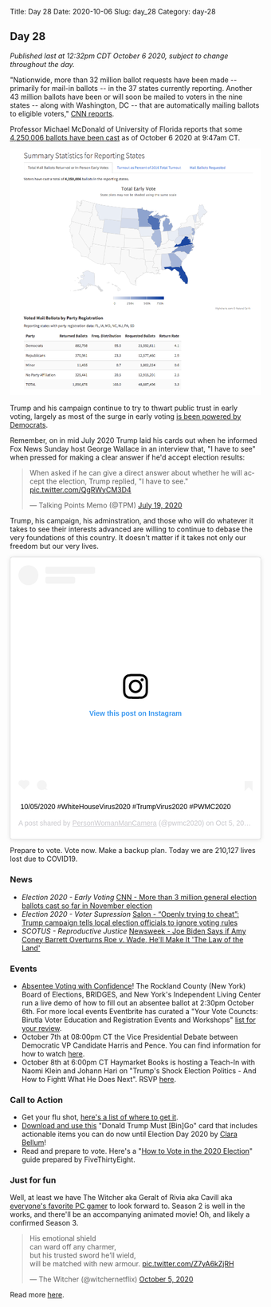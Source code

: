Title: Day 28
Date: 2020-10-06
Slug: day_28
Category: day-28

## Day 28  

_Published last at 12:32pm CDT October 6 2020, subject to change throughout the day._

"Nationwide, more than 32 million ballot requests have been made -- primarily for mail-in ballots -- in the 37 states currently reporting. Another 43 million ballots have been or will soon be mailed to voters in the nine states -- along with Washington, DC -- that are automatically mailing ballots to eligible voters," [CNN reports](https://www.cnn.com/2020/10/06/politics/ballot-returns-early-voting-2020-election/index.html). 

Professor Michael McDonald of University of Florida reports that some [4,250,006 ballots have been cast](https://electproject.github.io/Early-Vote-2020G/index.html) as of October 6 2020 at 9:47am CT.

<img src="theme/images/us-elections-oct-6-stats.png"> 

Trump and his campaign continue to try to thwart public trust in early voting, largely as most of the surge in early voting [is been powered by Democrats](https://www.usatoday.com/story/news/politics/elections/2020/10/06/election-2020-fueled-democrats-early-voting-way-up/3623292001/).

Remember, on in mid July 2020 Trump laid his cards out when he informed Fox News Sunday host George Wallace in an interview that, "I have to see" when pressed for making a clear answer if he'd accept election results:

<blockquote class="twitter-tweet"><p lang="en" dir="ltr">When asked if he can give a direct answer about whether he will accept the election, Trump replied, &quot;I have to see.&quot; <a href="https://t.co/QgRWyCM3D4">pic.twitter.com/QgRWyCM3D4</a></p>&mdash; Talking Points Memo (@TPM) <a href="https://twitter.com/TPM/status/1284872966594015233?ref_src=twsrc%5Etfw">July 19, 2020</a></blockquote> <script async src="https://platform.twitter.com/widgets.js" charset="utf-8"></script> 

Trump, his campaign, his adminstration, and those who will do whatever it takes to see their interests advanced are willing to continue to debase the very foundations of this country. It doesn't matter if it takes not only our freedom but our very lives.

<blockquote class="instagram-media" data-instgrm-captioned data-instgrm-permalink="https://www.instagram.com/p/CF_AFdtDel5/?utm_source=ig_embed&amp;utm_campaign=loading" data-instgrm-version="12" style=" background:#FFF; border:0; border-radius:3px; box-shadow:0 0 1px 0 rgba(0,0,0,0.5),0 1px 10px 0 rgba(0,0,0,0.15); margin: 1px; max-width:540px; min-width:326px; padding:0; width:99.375%; width:-webkit-calc(100% - 2px); width:calc(100% - 2px);"><div style="padding:16px;"> <a href="https://www.instagram.com/p/CF_AFdtDel5/?utm_source=ig_embed&amp;utm_campaign=loading" style=" background:#FFFFFF; line-height:0; padding:0 0; text-align:center; text-decoration:none; width:100%;" target="_blank"> <div style=" display: flex; flex-direction: row; align-items: center;"> <div style="background-color: #F4F4F4; border-radius: 50%; flex-grow: 0; height: 40px; margin-right: 14px; width: 40px;"></div> <div style="display: flex; flex-direction: column; flex-grow: 1; justify-content: center;"> <div style=" background-color: #F4F4F4; border-radius: 4px; flex-grow: 0; height: 14px; margin-bottom: 6px; width: 100px;"></div> <div style=" background-color: #F4F4F4; border-radius: 4px; flex-grow: 0; height: 14px; width: 60px;"></div></div></div><div style="padding: 19% 0;"></div> <div style="display:block; height:50px; margin:0 auto 12px; width:50px;"><svg width="50px" height="50px" viewBox="0 0 60 60" version="1.1" xmlns="https://www.w3.org/2000/svg" xmlns:xlink="https://www.w3.org/1999/xlink"><g stroke="none" stroke-width="1" fill="none" fill-rule="evenodd"><g transform="translate(-511.000000, -20.000000)" fill="#000000"><g><path d="M556.869,30.41 C554.814,30.41 553.148,32.076 553.148,34.131 C553.148,36.186 554.814,37.852 556.869,37.852 C558.924,37.852 560.59,36.186 560.59,34.131 C560.59,32.076 558.924,30.41 556.869,30.41 M541,60.657 C535.114,60.657 530.342,55.887 530.342,50 C530.342,44.114 535.114,39.342 541,39.342 C546.887,39.342 551.658,44.114 551.658,50 C551.658,55.887 546.887,60.657 541,60.657 M541,33.886 C532.1,33.886 524.886,41.1 524.886,50 C524.886,58.899 532.1,66.113 541,66.113 C549.9,66.113 557.115,58.899 557.115,50 C557.115,41.1 549.9,33.886 541,33.886 M565.378,62.101 C565.244,65.022 564.756,66.606 564.346,67.663 C563.803,69.06 563.154,70.057 562.106,71.106 C561.058,72.155 560.06,72.803 558.662,73.347 C557.607,73.757 556.021,74.244 553.102,74.378 C549.944,74.521 548.997,74.552 541,74.552 C533.003,74.552 532.056,74.521 528.898,74.378 C525.979,74.244 524.393,73.757 523.338,73.347 C521.94,72.803 520.942,72.155 519.894,71.106 C518.846,70.057 518.197,69.06 517.654,67.663 C517.244,66.606 516.755,65.022 516.623,62.101 C516.479,58.943 516.448,57.996 516.448,50 C516.448,42.003 516.479,41.056 516.623,37.899 C516.755,34.978 517.244,33.391 517.654,32.338 C518.197,30.938 518.846,29.942 519.894,28.894 C520.942,27.846 521.94,27.196 523.338,26.654 C524.393,26.244 525.979,25.756 528.898,25.623 C532.057,25.479 533.004,25.448 541,25.448 C548.997,25.448 549.943,25.479 553.102,25.623 C556.021,25.756 557.607,26.244 558.662,26.654 C560.06,27.196 561.058,27.846 562.106,28.894 C563.154,29.942 563.803,30.938 564.346,32.338 C564.756,33.391 565.244,34.978 565.378,37.899 C565.522,41.056 565.552,42.003 565.552,50 C565.552,57.996 565.522,58.943 565.378,62.101 M570.82,37.631 C570.674,34.438 570.167,32.258 569.425,30.349 C568.659,28.377 567.633,26.702 565.965,25.035 C564.297,23.368 562.623,22.342 560.652,21.575 C558.743,20.834 556.562,20.326 553.369,20.18 C550.169,20.033 549.148,20 541,20 C532.853,20 531.831,20.033 528.631,20.18 C525.438,20.326 523.257,20.834 521.349,21.575 C519.376,22.342 517.703,23.368 516.035,25.035 C514.368,26.702 513.342,28.377 512.574,30.349 C511.834,32.258 511.326,34.438 511.181,37.631 C511.035,40.831 511,41.851 511,50 C511,58.147 511.035,59.17 511.181,62.369 C511.326,65.562 511.834,67.743 512.574,69.651 C513.342,71.625 514.368,73.296 516.035,74.965 C517.703,76.634 519.376,77.658 521.349,78.425 C523.257,79.167 525.438,79.673 528.631,79.82 C531.831,79.965 532.853,80.001 541,80.001 C549.148,80.001 550.169,79.965 553.369,79.82 C556.562,79.673 558.743,79.167 560.652,78.425 C562.623,77.658 564.297,76.634 565.965,74.965 C567.633,73.296 568.659,71.625 569.425,69.651 C570.167,67.743 570.674,65.562 570.82,62.369 C570.966,59.17 571,58.147 571,50 C571,41.851 570.966,40.831 570.82,37.631"></path></g></g></g></svg></div><div style="padding-top: 8px;"> <div style=" color:#3897f0; font-family:Arial,sans-serif; font-size:14px; font-style:normal; font-weight:550; line-height:18px;"> View this post on Instagram</div></div><div style="padding: 12.5% 0;"></div> <div style="display: flex; flex-direction: row; margin-bottom: 14px; align-items: center;"><div> <div style="background-color: #F4F4F4; border-radius: 50%; height: 12.5px; width: 12.5px; transform: translateX(0px) translateY(7px);"></div> <div style="background-color: #F4F4F4; height: 12.5px; transform: rotate(-45deg) translateX(3px) translateY(1px); width: 12.5px; flex-grow: 0; margin-right: 14px; margin-left: 2px;"></div> <div style="background-color: #F4F4F4; border-radius: 50%; height: 12.5px; width: 12.5px; transform: translateX(9px) translateY(-18px);"></div></div><div style="margin-left: 8px;"> <div style=" background-color: #F4F4F4; border-radius: 50%; flex-grow: 0; height: 20px; width: 20px;"></div> <div style=" width: 0; height: 0; border-top: 2px solid transparent; border-left: 6px solid #f4f4f4; border-bottom: 2px solid transparent; transform: translateX(16px) translateY(-4px) rotate(30deg)"></div></div><div style="margin-left: auto;"> <div style=" width: 0px; border-top: 8px solid #F4F4F4; border-right: 8px solid transparent; transform: translateY(16px);"></div> <div style=" background-color: #F4F4F4; flex-grow: 0; height: 12px; width: 16px; transform: translateY(-4px);"></div> <div style=" width: 0; height: 0; border-top: 8px solid #F4F4F4; border-left: 8px solid transparent; transform: translateY(-4px) translateX(8px);"></div></div></div></a> <p style=" margin:8px 0 0 0; padding:0 4px;"> <a href="https://www.instagram.com/p/CF_AFdtDel5/?utm_source=ig_embed&amp;utm_campaign=loading" style=" color:#000; font-family:Arial,sans-serif; font-size:14px; font-style:normal; font-weight:normal; line-height:17px; text-decoration:none; word-wrap:break-word;" target="_blank">10/05/2020 #WhiteHouseVirus2020 #TrumpVirus2020 #PWMC2020</a></p> <p style=" color:#c9c8cd; font-family:Arial,sans-serif; font-size:14px; line-height:17px; margin-bottom:0; margin-top:8px; overflow:hidden; padding:8px 0 7px; text-align:center; text-overflow:ellipsis; white-space:nowrap;">A post shared by <a href="https://www.instagram.com/pwmc2020/?utm_source=ig_embed&amp;utm_campaign=loading" style=" color:#c9c8cd; font-family:Arial,sans-serif; font-size:14px; font-style:normal; font-weight:normal; line-height:17px;" target="_blank"> PersonWomanManCamera</a> (@pwmc2020) on <time style=" font-family:Arial,sans-serif; font-size:14px; line-height:17px;" datetime="2020-10-06T01:55:20+00:00">Oct 5, 2020 at 6:55pm PDT</time></p></div></blockquote>
<script async src="//www.instagram.com/embed.js"></script>

Prepare to vote. Vote now. Make a backup plan. Today we are 210,127 lives lost due to COVID19. 

### News

- *Election 2020 - Early Voting* [CNN - More than 3 million general election ballots cast so far in November election](https://www.cnn.com/2020/10/06/politics/ballot-returns-early-voting-2020-election/index.html) 
- *Election 2020 - Voter Supression* [Salon - “Openly trying to cheat”: Trump campaign tells local election officials to ignore voting rules](https://news.yahoo.com/openly-trying-cheat-trump-campaign-173002004.html)
- *SCOTUS - Reproductive Justice* [Newsweek - Joe Biden Says if Amy Coney Barrett Overturns Roe v. Wade, He'll Make It 'The Law of the Land'](https://www.newsweek.com/joe-biden-says-if-amy-coney-barrett-overturns-roe-v-wade-hell-make-it-law-land-1536546)

### Events

- [Absentee Voting with Confidence](https://www.eventbrite.com/e/absentee-voting-with-confidence-tickets-122564807639?aff=ebdssbeditorialcollection)! The Rockland County (New York) Board of Elections, BRIDGES, and New York's Independent Living Center run a live demo of how to fill out an absentee ballot at 2:30pm October 6th. For more local events Eventbrite has curated a "Your Vote Councts: Birutla Voter Education and Registration Events and Workshops" [list for your review](https://www.eventbrite.com/c/your-vote-counts-virtual-voter-education-and-registration-events-and-workshops-cwxqcqk). 
- October 7th at 08:00pm CT the Vice Presidential Debate between Democratic VP Candidate Harris and Pence. You can find information for how to watch [here](https://www.indiewire.com/feature/how-watch-vice-presidential-debate-kamala-harris-mike-pence-1234588721/).
- October 8th at 6:00pm CT Haymarket Books is hosting a Teach-In with Naomi Klein and Johann Hari on "Trump's Shock Election Politics - And How to Fightt What He Does Next". RSVP [here](https://www.eventbrite.com/e/trumps-shock-election-politics-and-how-to-fight-what-he-does-next-tickets-123347522761).

### Call to Action

- Get your flu shot, [here's a list of where to get it](https://www.health.com/condition/cold-flu-sinus/free-flu-shots).
- [Download and use this](https://donaldtrumpmustbingo.com/) "Donald Trump Must [Bin]Go" card that includes actionable items you can do now until Election Day 2020 by [Clara Bellum](https://twitter.com/clarabellum)!
- Read and prepare to vote. Here's a "[How to Vote in the 2020 Election](https://projects.fivethirtyeight.com/how-to-vote-2020/)" guide prepared by FiveThirtyEight.

### Just for fun

Well, at least we have The Witcher aka Geralt of Rivia aka Cavill aka [everyone's favorite PC gamer](https://www.theverge.com/tldr/21327260/henry-cavill-gaming-pc-instagram-witcher-superman) to look forward to. Season 2 is well in the works, and there'll be an accompanying animated movie! Oh, and likely a confirmed Season 3. 

<blockquote class="twitter-tweet"><p lang="en" dir="ltr">His emotional shield<br>can ward off any charmer,<br>but his trusted sword he’ll wield,<br>will be matched with new armour. <a href="https://t.co/Z7yA6kZjRH">pic.twitter.com/Z7yA6kZjRH</a></p>&mdash; The Witcher (@witchernetflix) <a href="https://twitter.com/witchernetflix/status/1313109335086694406?ref_src=twsrc%5Etfw">October 5, 2020</a></blockquote> <script async src="https://platform.twitter.com/widgets.js" charset="utf-8"></script> 

Read more [here](https://www.techradar.com/news/the-witcher-season-2-release-date-netflix).
